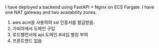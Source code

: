 I have deployed a backend using FastAPI + Nginx on ECS Fargate. I have one NAT gateway and two availability zones.

1. aws acm을 사용하여 ssl 인증서를 발급받음.
2. 가비아에서 도메인 구입 
3. 로드밸런서에 api.도메인 A네임 별칭 부여
4. 프론트엔드 없음 
